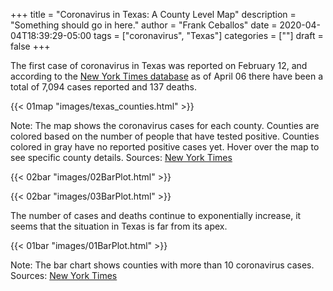 +++
title = "Coronavirus in Texas: A County Level Map"
description = "Something should go in here."
author = "Frank Ceballos"
date = 2020-04-04T18:39:29-05:00
tags = ["coronavirus", "Texas"]
categories = [""]
draft = false
+++


The first case of coronavirus in Texas was reported on February 12, and according
to the [New York Times database](https://github.com/nytimes/covid-19-data)
as of April 06 there have been a total of 7,094 cases reported and 137 deaths.
<!--more-->

{{< 01map "images/texas_counties.html" >}}


Note: The map shows the coronavirus cases for each county. Counties are colored
based on the number of people that have tested positive. Counties colored in
gray have no reported positive cases yet. Hover over the map to
see specific county details.
Sources: [New York Times](https://github.com/nytimes/covid-19-data)



{{< 02bar "images/02BarPlot.html" >}}

{{< 02bar "images/03BarPlot.html" >}}

The number of cases and deaths continue to exponentially increase, it seems that
the situation in Texas is far from its apex.


{{< 01bar "images/01BarPlot.html" >}}

Note: The bar chart shows counties with more than 10 coronavirus cases.
Sources: [New York Times](https://github.com/nytimes/covid-19-data)
